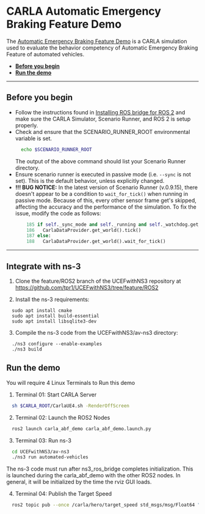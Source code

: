 # CARLA Automatic Emergency Braking Feature Demo

The [Automatic Emergency Braking Feature Demo](https://github.com/ttgamage/carla-ros-bridge/tree/AutoBrakeFeature) is a CARLA simulation used to evaluate the behavior competency of Automatic Emergency Braking Feature of automated vehicles.

- [__Before you begin__](#before-you-begin)
- [__Run the demo__](#run-the-demo)
---

## Before you begin

- Follow the instructions found in [Installing ROS bridge for ROS 2](ros_installation_ros2.md) and make sure the CARLA Simulator, Scenario Runner, and ROS 2 is setup properly. 
- Check and ensure that the SCENARIO_RUNNER_ROOT environmental variable is set.
  ```sh
    echo $SCENARIO_RUNNER_ROOT
  ```
  The output of the above command should list your Scenario Runner directory.
- Ensure scenario runner is executed in passive mode (i.e. `--sync` is not set). This is the default behavior, unless explicitly changed.
- __!!! BUG NOTICE:__ In the latest version of Scenario Runner (v.0.9.15), there doesn't appear to be a condition to `wait_for_tick()` when running in passive mode. Because of this, every other sensor frame get's skipped, affecting the accuracy and the performance of the simulation. To fix the issue, modify the code as follows:
  ```python
      185 if self._sync_mode and self._running and self._watchdog.get_status():
      186   CarlaDataProvider.get_world().tick()
      187 else:
      188   CarlaDataProvider.get_world().wait_for_tick()
  ```
---

## Integrate with ns-3

1. Clone the feature/ROS2 branch of the UCEFwithNS3 repository at https://github.com/tpr1/UCEFwithNS3/tree/feature/ROS2

2. Install the ns-3 requirements:
```
  sudo apt install cmake
  sudo apt install build-essential
  sudo apt install libsqlite3-dev
```

3. Compile the ns-3 code from the UCEFwithNS3/av-ns3 directory:
```
  ./ns3 configure --enable-examples
  ./ns3 build
```

## Run the demo

You will require 4 Linux Terminals to Run this demo

1. Terminal 01: Start CARLA Server
  ```sh
    sh $CARLA_ROOT/CarlaUE4.sh -RenderOffScreen
  ```

2. Terminal 02: Launch the ROS2 Nodes
  ```sh
    ros2 launch carla_abf_demo carla_abf_demo.launch.py
  ```

3. Terminal 03: Run ns-3
  ```sh
    cd UCEFwithNS3/av-ns3
    ./ns3 run automated-vehicles
  ```
  The ns-3 code must run after ns3_ros_bridge completes initialization. This is launched during the carla_abf_demo with the other ROS2 nodes. In general, it will be initialized by the time the rviz GUI loads.

4. Terminal 04: Publish the Target Speed
  ```sh
    ros2 topic pub --once /carla/hero/target_speed std_msgs/msg/Float64 "{data: 21.0}"
  ```
